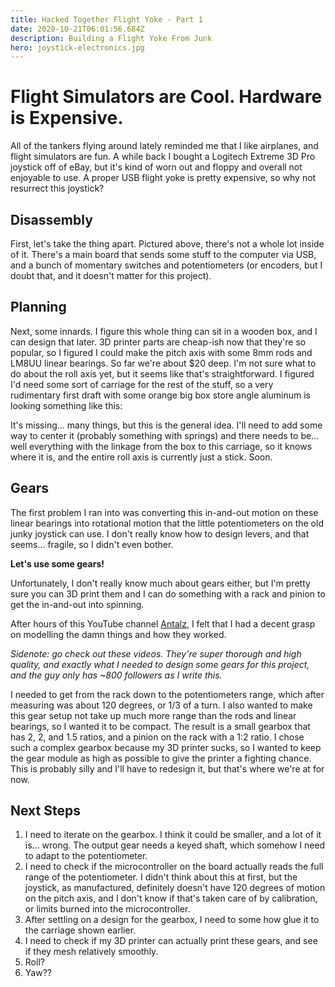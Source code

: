 ```yaml
---
title: Hacked Together Flight Yoke - Part 1
date: 2020-10-21T06:01:56.684Z
description: Building a Flight Yoke From Junk
hero: joystick-electronics.jpg
---
```

# Flight Simulators are Cool. Hardware is Expensive.

All of the tankers flying around lately reminded me that I like airplanes, and flight simulators are fun. A while back I bought a Logitech Extreme 3D Pro joystick off of eBay, but it's kind of worn out and floppy and overall not enjoyable to use. A proper USB flight yoke is pretty expensive, so why not resurrect this joystick?

## Disassembly

First, let's take the thing apart. Pictured above, there's not a whole lot inside of it. There's a main board that sends some stuff to the computer via USB, and a bunch of momentary switches and potentiometers (or encoders, but I doubt that, and it doesn't matter for this project).

## Planning

Next, some innards. I figure this whole thing can sit in a wooden box, and I can design that later. 3D printer parts are cheap-ish now that they're so popular, so I figured I could make the pitch axis with some 8mm rods and LM8UU linear bearings. So far we're about $20 deep. I'm not sure what to do about the roll axis yet, but it seems like that's straightforward. I figured I'd need some sort of carriage for the rest of the stuff, so a very rudimentary first draft with some orange big box store angle aluminum is looking something like this:

<lazy-image src="carriage-1.png"></lazy-image>

It's missing... many things, but this is the general idea. I'll need to add some way to center it (probably something with springs) and there needs to be... well everything with the linkage from the box to this carriage, so it knows where it is, and the entire roll axis is currently just a stick. Soon.

## Gears

The first problem I ran into was converting this in-and-out motion on these linear bearings into rotational motion that the little potentiometers on the old junky joystick can use. I don't really know how to design levers, and that seems... fragile, so I didn't even bother.

**Let's use some gears!**

Unfortunately, I don't really know much about gears either, but I'm pretty sure you can 3D print them and I can do something with a rack and pinion to get the in-and-out into spinning.

After hours of this YouTube channel [Antalz](https://www.youtube.com/c/antalz), I felt that I had a decent grasp on modelling the damn things and how they worked.

*Sidenote: go check out these videos. They're super thorough and high quality, and exactly what I needed to design some gears for this project, and the guy only has ~800 followers as I write this.*

I needed to get from the rack down to the potentiometers range, which after measuring was about 120 degrees, or 1/3 of a turn. I also wanted to make this gear setup not take up much more range than the rods and linear bearings, so I wanted it to be compact. The result is a small gearbox that has 2, 2, and 1.5 ratios, and a pinion on the rack with a 1:2 ratio. I chose such a complex gearbox because my 3D printer sucks, so I wanted to keep the gear module as high as possible to give the printer a fighting chance. This is probably silly and I'll have to redesign it, but that's where we're at for now.

<lazy-image src="gears-1.png"></lazy-image>

## Next Steps

1. I need to iterate on the gearbox. I think it could be smaller, and a lot of it is... wrong. The output gear needs a keyed shaft, which somehow I need to adapt to the potentiometer.
2. I need to check if the microcontroller on the board actually reads the full range of the potentiometer. I didn't think about this at first, but the joystick, as manufactured, definitely doesn't have 120 degrees of motion on the pitch axis, and I don't know if that's taken care of by calibration, or limits burned into the microcontroller.
3. After settling on a design for the gearbox, I need to some how glue it to the carriage shown earlier.
4. I need to check if my 3D printer can actually print these gears, and see if they mesh relatively smoothly.
5. Roll?
6. Yaw??
